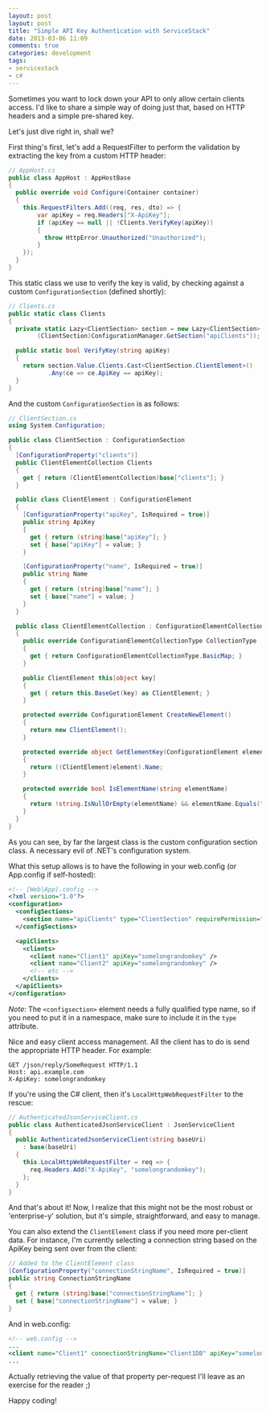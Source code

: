 ```yaml
---
layout: post
layout: post
title: "Simple API Key Authentication with ServiceStack"
date: 2013-03-06 11:09
comments: true
categories: development
tags:
- servicestack
- c#
---
```


Sometimes you want to lock down your API to only allow certain clients
access. I'd like to share a simple way of doing just that, based on
HTTP headers and a simple pre-shared key.

<!-- more -->

Let's just dive right in, shall we?

First thing's first, let's add a RequestFilter to perform the
validation by extracting the key from a custom HTTP header:

~~~csharp
// AppHost.cs
public class AppHost : AppHostBase
{
  public override void Configure(Container container)
  {
    this.RequestFilters.Add((req, res, dto) => {
        var apiKey = req.Headers["X-ApiKey"];
        if (apiKey == null || !Clients.VerifyKey(apiKey))
        {
          throw HttpError.Unauthorized("Unauthorized");
        }
    });
  }
}
~~~

This static class we use to verify the key is valid, by checking
against a custom `ConfigurationSection` (defined shortly):


~~~csharp
// Clients.cs
public static class Clients
{
  private static Lazy<ClientSection> section = new Lazy<ClientSection>(() =>
        (ClientSection)ConfigurationManager.GetSection("apiClients"));

  public static bool VerifyKey(string apiKey)
  {
    return section.Value.Clients.Cast<ClientSection.ClientElement>()
           .Any(ce => ce.ApiKey == apiKey);
  }
}
~~~

And the custom `ConfigurationSection` is as follows:


~~~csharp
// ClientSection.cs
using System.Configuration;

public class ClientSection : ConfigurationSection
{
  [ConfigurationProperty("clients")]
  public ClientElementCollection Clients
  {
    get { return (ClientElementCollection)base["clients"]; }
  }

  public class ClientElement : ConfigurationElement
  {
    [ConfigurationProperty("apiKey", IsRequired = true)]
    public string ApiKey
    {
      get { return (string)base["apiKey"]; }
      set { base["apiKey"] = value; }
    }

    [ConfigurationProperty("name", IsRequired = true)]
    public string Name
    {
      get { return (string)base["name"]; }
      set { base["name"] = value; }
    }
  }

  public class ClientElementCollection : ConfigurationElementCollection
  {
    public override ConfigurationElementCollectionType CollectionType
    {
      get { return ConfigurationElementCollectionType.BasicMap; }
    }

    public ClientElement this[object key]
    {
      get { return this.BaseGet(key) as ClientElement; }
    }

    protected override ConfigurationElement CreateNewElement()
    {
      return new ClientElement();
    }

    protected override object GetElementKey(ConfigurationElement element)
    {
      return ((ClientElement)element).Name;
    }

    protected override bool IsElementName(string elementName)
    {
      return !string.IsNullOrEmpty(elementName) && elementName.Equals("client");
    }
  }
}
~~~

As you can see, by far the largest class is the custom configuration
section class. A necessary evil of .NET's configuration system.

What this setup allows is to have the following in your web.config (or
App.config if self-hosted):

~~~ xml
<!-- [Web|App].config -->
<?xml version="1.0"?>
<configuration>
  <configSections>
    <section name="apiClients" type="ClientSection" requirePermission="false"/>
  </configSections>

  <apiClients>
    <clients>
      <client name="Client1" apiKey="somelongrandomkey" />
      <client name="Client2" apiKey="somelongrandomkey" />
      <!-- etc -->
    </clients>
  </apiClients>
</configuration>
~~~

_Note_: The `<configsection>` element needs a fully qualified type name,
so if you need to put it in a namespace, make sure to include it in
the `type` attribute.

Nice and easy client access management. All the client has to do is
send the appropriate HTTP header. For example:


~~~http
GET /json/reply/SomeRequest HTTP/1.1
Host: api.example.com
X-ApiKey: somelongrandomkey
~~~

If you're using the C# client, then it's `LocalHttpWebRequestFilter`
to the rescue:

~~~csharp
// AuthenticatedJsonServiceClient.cs
public class AuthenticatedJsonServiceClient : JsonServiceClient
{
  public AuthenticatedJsonServiceClient(string baseUri)
    : base(baseUri)
  {
    this.LocalHttpWebRequestFilter = req => {
      req.Headers.Add("X-ApiKey", "somelongrandomkey");
    };
  }
}

~~~

And that's about it! Now, I realize that this might not be the most
robust or 'enterprise-y' solution, but it's simple, straightforward,
and easy to manage.

You can also extend the `ClientElement` class if you need more
per-client data. For instance, I'm currently selecting a connection
string based on the ApiKey being sent over from the client:

~~~csharp
// Added to the ClientElement class
[ConfigurationProperty("connectionStringName", IsRequired = true)]
public string ConnectionStringName
{
  get { return (string)base["connectionStringName"]; }
  set { base["connectionStringName"] = value; }
}
~~~

And in web.config:

~~~ xml
<!-- web.config -->
...
<client name="Client1" connectionStringName="Client1DB" apiKey="somelongrandomkey" />
...
~~~

Actually retrieving the value of that property per-request I'll leave
as an exercise for the reader ;)

Happy coding!
